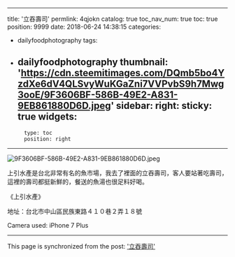 
---
title: '立吞壽司'
permlink: 4qjokn
catalog: true
toc_nav_num: true
toc: true
position: 9999
date: 2018-06-24 14:38:15
categories:
- dailyfoodphotography
tags:
- dailyfoodphotography
thumbnail: 'https://cdn.steemitimages.com/DQmb5bo4YzdXe6dV4QLSvyWuKGaZni7VVPvbS9h7Mwg3ooE/9F3606BF-586B-49E2-A831-9EB861880D6D.jpeg'
sidebar:
    right:
        sticky: true
widgets:
    -
        type: toc
        position: right
---


![9F3606BF-586B-49E2-A831-9EB861880D6D.jpeg](https://cdn.steemitimages.com/DQmb5bo4YzdXe6dV4QLSvyWuKGaZni7VVPvbS9h7Mwg3ooE/9F3606BF-586B-49E2-A831-9EB861880D6D.jpeg)



上引水產是台北非常有名的魚市場，我去了裡面的立吞壽司，客人要站著吃壽司，這裡的壽司都挺新鮮的，餐送的魚湯也很足料好喝。

《上引水產》

地址：台北市中山區民族東路４１０巷２弄１８號  

Camera used: iPhone 7 Plus

- - -

This page is synchronized from the post: ['立吞壽司'](https://steemit.com/@htliao/4qjokn)

